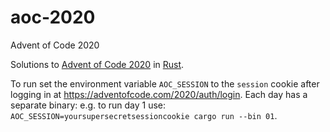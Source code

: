 # aoc-2020
Advent of Code 2020

Solutions to [Advent of Code 2020](https://adventofcode.com/2020) in [Rust](https://www.rust-lang.org/).

To run set the environment variable `AOC_SESSION` to the `session` cookie after logging in at https://adventofcode.com/2020/auth/login.
Each day has a separate binary: e.g. to run day 1 use: `AOC_SESSION=yoursupersecretsessioncookie cargo run --bin 01`.
